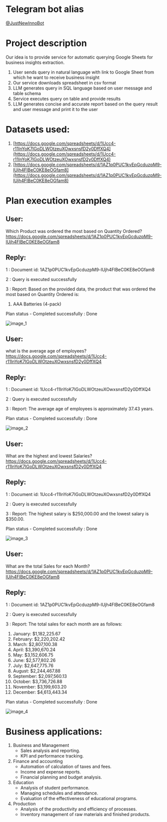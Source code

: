 # Telegram bot alias
[@JustNewInnoBot](https://t.me/JustNewInnoBot)

# Project description

Our idea is to provide service for automatic querying Google Sheets for business insights extraction.

1) User sends query in natural language with link to Google Sheet from which he want to receive business insight
2) Our service downloads spreadsheet in csv format
3) LLM generates query in SQL language based on user message and table schema
4) Service executes query on table and provide results
5) LLM generates concise and accurate report based on the query result and user message and print it to the user

# Datasets used:
1) [https://docs.google.com/spreadsheets/d/1Ucc4-r11InYoK7IGoDLWOtzeuXOwxsnsfD2y0DffXQ4](https://docs.google.com/spreadsheets/d/1Ucc4-r11InYoK7IGoDLWOtzeuXOwxsnsfD2y0DffXQ4)
2) [https://docs.google.com/spreadsheets/d/1AZ1p0PUC1kvEpGcduzpM9-lUjh4FlBeC0KE8eOGfam8](https://docs.google.com/spreadsheets/d/1AZ1p0PUC1kvEpGcduzpM9-lUjh4FlBeC0KE8eOGfam8)

# Plan execution examples
## User:

Which Product was ordered the most based on Quantity Ordered? https://docs.google.com/spreadsheets/d/1AZ1p0PUC1kvEpGcduzpM9-lUjh4FlBeC0KE8eOGfam8

## Reply:

1 : Document id: 
1AZ1p0PUC1kvEpGcduzpM9-lUjh4FlBeC0KE8eOGfam8

2 : Query is executed successfully

3 : Report: 
Based on the provided data, the product that was ordered the most based on Quantity Ordered is:

1. AAA Batteries (4-pack)

Plan status - Completed successfully : Done

![image_1](images/image_1.png)

## User:

what is the average age of employees? https://docs.google.com/spreadsheets/d/1Ucc4-r11InYoK7IGoDLWOtzeuXOwxsnsfD2y0DffXQ4

## Reply:

1 : Document id: 
1Ucc4-r11InYoK7IGoDLWOtzeuXOwxsnsfD2y0DffXQ4

2 : Query is executed successfully

3 : Report: 
The average age of employees is approximately 37.43 years.

Plan status - Completed successfully : Done

![image_2](images/image_2.png)

## User:

What are the highest and lowest Salaries? https://docs.google.com/spreadsheets/d/1Ucc4-r11InYoK7IGoDLWOtzeuXOwxsnsfD2y0DffXQ4

## Reply:

1 : Document id: 
1Ucc4-r11InYoK7IGoDLWOtzeuXOwxsnsfD2y0DffXQ4

2 : Query is executed successfully

3 : Report: 
The highest salary is $250,000.00 and the lowest salary is $350.00.

Plan status - Completed successfully : Done

![image_3](images/image_3.png)

## User:

What are the total Sales for each Month? https://docs.google.com/spreadsheets/d/1AZ1p0PUC1kvEpGcduzpM9-lUjh4FlBeC0KE8eOGfam8

## Reply:

1 : Document id: 
1AZ1p0PUC1kvEpGcduzpM9-lUjh4FlBeC0KE8eOGfam8

2 : Query is executed successfully

3 : Report: 
The total sales for each month are as follows:

1. January: $1,182,225.67
2. February: $2,220,202.42
3. March: $2,807,100.38
4. April: $3,390,670.24
5. May: $3,152,606.75
6. June: $2,577,802.26
7. July: $2,647,775.76
8. August: $2,244,467.88
9. September: $2,097,560.13
10. October: $3,736,726.88
11. November: $3,199,603.20
12. December: $4,613,443.34

Plan status - Completed successfully : Done

![image_4](images/image_4.png)

# Business applications:

1. Business and Management
    - Sales analysis and reporting.
    - KPI and performance tracking.
2. Finance and accounting
    - Automation of calculation of taxes and fees.
    - Income and expense reports.
    - Financial planning and budget analysis.
3. Education
    - Analysis of student performance.
    - Managing schedules and attendance.
    - Evaluation of the effectiveness of educational programs.
4. Production
    - Analysis of the productivity and efficiency of processes.
    - Inventory management of raw materials and finished products.

